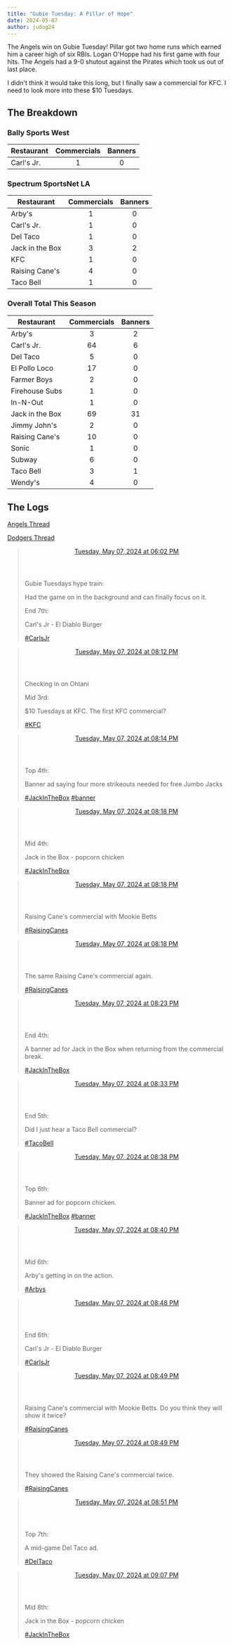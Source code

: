 ```yaml
---
title: "Gubie Tuesday: A Pillar of Hope"
date: 2024-05-07
author: judog24 
---
```


The Angels win on Gubie Tuesday! Pillar got two home runs which earned him a career high of six RBIs. Logan O'Hoppe had his first game with four hits. The Angels had a 9-0 shutout against the Pirates which took us out of last place.

I didn't think it would take this long, but I finally saw a commercial for KFC. I need to look more into these $10 Tuesdays.

## The Breakdown

### Bally Sports West

| Restaurant | Commercials | Banners |
| ---------- | :-----------: | :-------: |
| Carl's Jr. | 1 | 0 |

### Spectrum SportsNet LA

| Restaurant | Commercials | Banners |
| ---------- | :-----------: | :-------: |
| Arby's | 1 | 0 |
| Carl's Jr. | 1 | 0 |
| Del Taco | 1 | 0 |
| Jack in the Box | 3 | 2 |
| KFC | 1 | 0 |
| Raising Cane's | 4 | 0 |
| Taco Bell | 1 | 0 |

### Overall Total This Season

| Restaurant | Commercials | Banners |
| ---------- | :-----------: | :-------: |
| Arby's | 3 | 2 |
| Carl's Jr. | 64 | 6 |
| Del Taco | 5 | 0 |
| El Pollo Loco | 17 | 0 |
| Farmer Boys | 2 | 0 |
| Firehouse Subs | 1 | 0 |
| In-N-Out | 1 | 0 |
| Jack in the Box | 69 | 31 |
| Jimmy John's | 2 | 0 |
| Raising Cane's | 10 | 0 |
| Sonic | 1 | 0 |
| Subway | 6 | 0 |
| Taco Bell | 3 | 1 |
| Wendy's | 4 | 0 |

## The Logs

[Angels Thread](https://cheddarcrackers.club/@baseballfastfoodcommercials/112402770245750445) 

[Dodgers Thread](https://cheddarcrackers.club/@baseballfastfoodcommercials/112403280161690934) 


<blockquote class="mastodon-post" cite="https://cheddarcrackers.club/@baseballfastfoodcommercials/112402770245750445">
    <header class="mastodon-post-date">
      <a href="https://cheddarcrackers.club/@baseballfastfoodcommercials/112402770245750445">
        <time datetime="2024-05-08T01:02:41.223Z">
          Tuesday, May 07, 2024 at 06:02 PM
        </time>
      </a>
    </header>
    <div class="mastodon-post-content">
    <p>Gubie Tuesdays hype train:</p><p>Had the game on in the background and can finally focus on it.</p><p>End 7th:</p><p>Carl&#39;s Jr - El Diablo Burger</p><p><a href="https://cheddarcrackers.club/tags/CarlsJr" class="mention hashtag" rel="tag">#<span>CarlsJr</span></a></p>
    </div>
  </blockquote>

  <blockquote class="mastodon-post" cite="https://cheddarcrackers.club/@baseballfastfoodcommercials/112403280161690934">
    <header class="mastodon-post-date">
      <a href="https://cheddarcrackers.club/@baseballfastfoodcommercials/112403280161690934">
        <time datetime="2024-05-08T03:12:21.924Z">
          Tuesday, May 07, 2024 at 08:12 PM
        </time>
      </a>
    </header>
    <div class="mastodon-post-content">
    <p>Checking in on Ohtani</p><p>Mid 3rd:</p><p>$10 Tuesdays at KFC. The first KFC commercial? </p><p><a href="https://cheddarcrackers.club/tags/KFC" class="mention hashtag" rel="tag">#<span>KFC</span></a></p>
    </div>
  </blockquote>

  <blockquote class="mastodon-post" cite="https://cheddarcrackers.club/@baseballfastfoodcommercials/112403286672353713">
    <header class="mastodon-post-date">
      <a href="https://cheddarcrackers.club/@baseballfastfoodcommercials/112403286672353713">
        <time datetime="2024-05-08T03:14:01.268Z">
          Tuesday, May 07, 2024 at 08:14 PM
        </time>
      </a>
    </header>
    <div class="mastodon-post-content">
    <p>Top 4th:</p><p>Banner ad saying four more strikeouts needed for free Jumbo Jacks</p><p><a href="https://cheddarcrackers.club/tags/JackInTheBox" class="mention hashtag" rel="tag">#<span>JackInTheBox</span></a> <a href="https://cheddarcrackers.club/tags/banner" class="mention hashtag" rel="tag">#<span>banner</span></a></p>
    </div>
  </blockquote>

  <blockquote class="mastodon-post" cite="https://cheddarcrackers.club/@baseballfastfoodcommercials/112403302386405489">
    <header class="mastodon-post-date">
      <a href="https://cheddarcrackers.club/@baseballfastfoodcommercials/112403302386405489">
        <time datetime="2024-05-08T03:18:01.043Z">
          Tuesday, May 07, 2024 at 08:18 PM
        </time>
      </a>
    </header>
    <div class="mastodon-post-content">
    <p>Mid 4th:</p><p>Jack in the Box - popcorn chicken</p><p><a href="https://cheddarcrackers.club/tags/JackInTheBox" class="mention hashtag" rel="tag">#<span>JackInTheBox</span></a></p>
    </div>
  </blockquote>

  <blockquote class="mastodon-post" cite="https://cheddarcrackers.club/@baseballfastfoodcommercials/112403303765176006">
    <header class="mastodon-post-date">
      <a href="https://cheddarcrackers.club/@baseballfastfoodcommercials/112403303765176006">
        <time datetime="2024-05-08T03:18:22.082Z">
          Tuesday, May 07, 2024 at 08:18 PM
        </time>
      </a>
    </header>
    <div class="mastodon-post-content">
    <p>Raising Cane&#39;s commercial with Mookie Betts</p><p><a href="https://cheddarcrackers.club/tags/RaisingCanes" class="mention hashtag" rel="tag">#<span>RaisingCanes</span></a></p>
    </div>
  </blockquote>

  <blockquote class="mastodon-post" cite="https://cheddarcrackers.club/@baseballfastfoodcommercials/112403305532047628">
    <header class="mastodon-post-date">
      <a href="https://cheddarcrackers.club/@baseballfastfoodcommercials/112403305532047628">
        <time datetime="2024-05-08T03:18:49.042Z">
          Tuesday, May 07, 2024 at 08:18 PM
        </time>
      </a>
    </header>
    <div class="mastodon-post-content">
    <p>The same Raising Cane&#39;s commercial again.</p><p><a href="https://cheddarcrackers.club/tags/RaisingCanes" class="mention hashtag" rel="tag">#<span>RaisingCanes</span></a></p>
    </div>
  </blockquote>

  <blockquote class="mastodon-post" cite="https://cheddarcrackers.club/@baseballfastfoodcommercials/112403325355231004">
    <header class="mastodon-post-date">
      <a href="https://cheddarcrackers.club/@baseballfastfoodcommercials/112403325355231004">
        <time datetime="2024-05-08T03:23:51.527Z">
          Tuesday, May 07, 2024 at 08:23 PM
        </time>
      </a>
    </header>
    <div class="mastodon-post-content">
    <p>End 4th:</p><p>A banner ad for Jack in the Box when returning from the commercial break.</p><p><a href="https://cheddarcrackers.club/tags/JackInTheBox" class="mention hashtag" rel="tag">#<span>JackInTheBox</span></a></p>
    </div>
  </blockquote>

  <blockquote class="mastodon-post" cite="https://cheddarcrackers.club/@baseballfastfoodcommercials/112403365217682461">
    <header class="mastodon-post-date">
      <a href="https://cheddarcrackers.club/@baseballfastfoodcommercials/112403365217682461">
        <time datetime="2024-05-08T03:33:59.780Z">
          Tuesday, May 07, 2024 at 08:33 PM
        </time>
      </a>
    </header>
    <div class="mastodon-post-content">
    <p>End 5th:</p><p>Did I just hear a Taco Bell commercial?</p><p><a href="https://cheddarcrackers.club/tags/TacoBell" class="mention hashtag" rel="tag">#<span>TacoBell</span></a></p>
    </div>
  </blockquote>

  <blockquote class="mastodon-post" cite="https://cheddarcrackers.club/@baseballfastfoodcommercials/112403381155785297">
    <header class="mastodon-post-date">
      <a href="https://cheddarcrackers.club/@baseballfastfoodcommercials/112403381155785297">
        <time datetime="2024-05-08T03:38:02.968Z">
          Tuesday, May 07, 2024 at 08:38 PM
        </time>
      </a>
    </header>
    <div class="mastodon-post-content">
    <p>Top 6th:</p><p>Banner ad for popcorn chicken.</p><p><a href="https://cheddarcrackers.club/tags/JackInTheBox" class="mention hashtag" rel="tag">#<span>JackInTheBox</span></a> <a href="https://cheddarcrackers.club/tags/banner" class="mention hashtag" rel="tag">#<span>banner</span></a></p>
    </div>
  </blockquote>

  <blockquote class="mastodon-post" cite="https://cheddarcrackers.club/@baseballfastfoodcommercials/112403389619390888">
    <header class="mastodon-post-date">
      <a href="https://cheddarcrackers.club/@baseballfastfoodcommercials/112403389619390888">
        <time datetime="2024-05-08T03:40:12.113Z">
          Tuesday, May 07, 2024 at 08:40 PM
        </time>
      </a>
    </header>
    <div class="mastodon-post-content">
    <p>Mid 6th:</p><p>Arby&#39;s getting in on the action.</p><p><a href="https://cheddarcrackers.club/tags/Arbys" class="mention hashtag" rel="tag">#<span>Arbys</span></a></p>
    </div>
  </blockquote>

  <blockquote class="mastodon-post" cite="https://cheddarcrackers.club/@baseballfastfoodcommercials/112403422521183422">
    <header class="mastodon-post-date">
      <a href="https://cheddarcrackers.club/@baseballfastfoodcommercials/112403422521183422">
        <time datetime="2024-05-08T03:48:34.154Z">
          Tuesday, May 07, 2024 at 08:48 PM
        </time>
      </a>
    </header>
    <div class="mastodon-post-content">
    <p>End 6th:</p><p>Carl&#39;s Jr - El Diablo Burger</p><p><a href="https://cheddarcrackers.club/tags/CarlsJr" class="mention hashtag" rel="tag">#<span>CarlsJr</span></a></p>
    </div>
  </blockquote>

  <blockquote class="mastodon-post" cite="https://cheddarcrackers.club/@baseballfastfoodcommercials/112403424231411459">
    <header class="mastodon-post-date">
      <a href="https://cheddarcrackers.club/@baseballfastfoodcommercials/112403424231411459">
        <time datetime="2024-05-08T03:49:00.251Z">
          Tuesday, May 07, 2024 at 08:49 PM
        </time>
      </a>
    </header>
    <div class="mastodon-post-content">
    <p>Raising Cane&#39;s commercial with Mookie Betts. Do you think they will show it twice?</p><p><a href="https://cheddarcrackers.club/tags/RaisingCanes" class="mention hashtag" rel="tag">#<span>RaisingCanes</span></a></p>
    </div>
  </blockquote>

  <blockquote class="mastodon-post" cite="https://cheddarcrackers.club/@baseballfastfoodcommercials/112403425499182482">
    <header class="mastodon-post-date">
      <a href="https://cheddarcrackers.club/@baseballfastfoodcommercials/112403425499182482">
        <time datetime="2024-05-08T03:49:19.595Z">
          Tuesday, May 07, 2024 at 08:49 PM
        </time>
      </a>
    </header>
    <div class="mastodon-post-content">
    <p>They showed the Raising Cane&#39;s commercial twice.</p><p><a href="https://cheddarcrackers.club/tags/RaisingCanes" class="mention hashtag" rel="tag">#<span>RaisingCanes</span></a></p>
    </div>
  </blockquote>

  <blockquote class="mastodon-post" cite="https://cheddarcrackers.club/@baseballfastfoodcommercials/112403433297193237">
    <header class="mastodon-post-date">
      <a href="https://cheddarcrackers.club/@baseballfastfoodcommercials/112403433297193237">
        <time datetime="2024-05-08T03:51:18.583Z">
          Tuesday, May 07, 2024 at 08:51 PM
        </time>
      </a>
    </header>
    <div class="mastodon-post-content">
    <p>Top 7th:</p><p>A mid-game Del Taco ad.</p><p><a href="https://cheddarcrackers.club/tags/DelTaco" class="mention hashtag" rel="tag">#<span>DelTaco</span></a></p>
    </div>
  </blockquote>

  <blockquote class="mastodon-post" cite="https://cheddarcrackers.club/@baseballfastfoodcommercials/112403496222700184">
    <header class="mastodon-post-date">
      <a href="https://cheddarcrackers.club/@baseballfastfoodcommercials/112403496222700184">
        <time datetime="2024-05-08T04:07:18.758Z">
          Tuesday, May 07, 2024 at 09:07 PM
        </time>
      </a>
    </header>
    <div class="mastodon-post-content">
    <p>Mid 8th:</p><p>Jack in the Box - popcorn chicken</p><p><a href="https://cheddarcrackers.club/tags/JackInTheBox" class="mention hashtag" rel="tag">#<span>JackInTheBox</span></a></p>
    </div>
  </blockquote>

  
